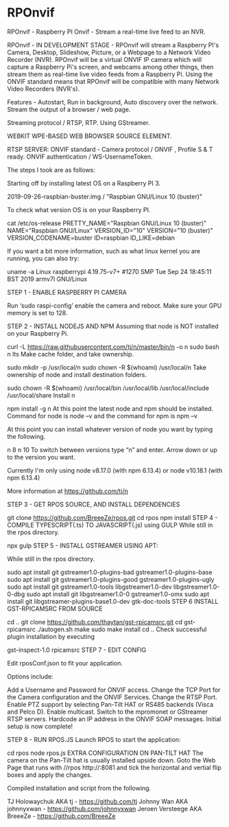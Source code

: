 # RPOnvif
RPOnvif - Raspberry PI Onvif - Stream a real-time live feed to an NVR.

RPOnvif - IN DEVELOPMENT STAGE -
RPOnvif will stream a Raspberry PI's Camera, Desktop, Slideshow, Picture, or a Webpage to a Network Video Recorder (NVR). RPOnvif will be a virtual ONVIF IP camera which will capture a Raspberry Pi's screen, and webcams among other things, then stream them as real-time live video feeds from a Raspberry Pi. Using the ONVIF standard means that RPOnvif will be compatible with many Network Video Recorders (NVR's).

Features - Autostart, Run in background, Auto discovery over the network. Stream the output of a browser / web page.

Streaming protocol / RTSP, RTP. Using GStreamer.

WEBKIT WPE-BASED WEB BROWSER SOURCE ELEMENT.

RTSP SERVER: ONVIF standard - Camera protocol / ONVIF , Profile S & T ready. ONVIF authentication / WS-UsernameToken.

The steps I took are as follows:

Starting off by installing latest OS on a Raspberry PI 3.

2019-09-26-raspbian-buster.img / "Raspbian GNU/Linux 10 (buster)"

To check what version OS is on your Raspberry PI.

cat /etc/os-release
PRETTY_NAME="Raspbian GNU/Linux 10 (buster)" NAME="Raspbian GNU/Linux" VERSION_ID="10" VERSION="10 (buster)" VERSION_CODENAME=buster ID=raspbian ID_LIKE=debian

If you want a bit more information, such as what linux kernel you are running, you can also try:

uname -a
Linux raspberrypi 4.19.75-v7+ #1270 SMP Tue Sep 24 18:45:11 BST 2019 armv7l GNU/Linux

STEP 1 - ENABLE RASPBERRY PI CAMERA

Run ‘sudo raspi-config’ enable the camera and reboot. Make sure your GPU memory is set to 128.

STEP 2 - INSTALL NODEJS AND NPM Assuming that node is NOT installed on your Raspberry Pi.

curl -L https://raw.githubusercontent.com/tj/n/master/bin/n -o n
sudo bash n lts
Make cache folder, and take ownership.

sudo mkdir -p /usr/local/n
sudo chown -R $(whoami) /usr/local/n
Take ownership of node and install destination folders.

sudo chown -R $(whoami) /usr/local/bin /usr/local/lib /usr/local/include /usr/local/share
Install n

npm install -g n
At this point the latest node and npm should be installed. Command for node is node –v and the command for npm is npm –v

At this point you can install whatever version of node you want by typing the following.

n 8
n 10
To switch between versions type “n” and enter. Arrow down or up to the version you want.

Currently I'm only using node v8.17.0 (with npm 6.13.4) or node v10.18.1 (with npm 6.13.4)

More information at https://github.com/tj/n

STEP 3 - GET RPOS SOURCE, AND INSTALL DEPENDENCIES

git clone https://github.com/BreeeZe/rpos.git
cd rpos
npm install
STEP 4 - COMPILE TYPESCRIPT(.ts) TO JAVASCRIPT(.js) using GULP While still in the rpos directory.

npx gulp
STEP 5 - INSTALL GSTREAMER USING APT:

While still in the rpos directory.

sudo apt install git gstreamer1.0-plugins-bad gstreamer1.0-plugins-base
sudo apt install git gstreamer1.0-plugins-good gstreamer1.0-plugins-ugly
sudo apt install git gstreamer1.0-tools libgstreamer1.0-dev libgstreamer1.0-0-dbg
sudo apt install git libgstreamer1.0-0 gstreamer1.0-omx
sudo apt install git libgstreamer-plugins-base1.0-dev gtk-doc-tools
STEP 6 INSTALL GST-RPICAMSRC FROM SOURCE

cd ..
git clone https://github.com/thaytan/gst-rpicamsrc.git
cd gst-rpicamsrc
./autogen.sh
make
sudo make install
cd ..
Check successful plugin installation by executing

gst-inspect-1.0 rpicamsrc
STEP 7 - EDIT CONFIG

Edit rposConf.json to fit your application.

Options include:

Add a Username and Password for ONVIF access.
Change the TCP Port for the Camera configuration and the ONVIF Services.
Change the RTSP Port.
Enable PTZ support by selecting Pan-Tilt HAT or RS485 backends (Visca and Pelco D).
Enable multicast.
Switch to the mpromonet or GStreamer RTSP servers.
Hardcode an IP address in the ONVIF SOAP messages.
Initial setup is now complete!

STEP 8 - RUN RPOS.JS Launch RPOS to start the application:

cd rpos
node rpos.js
EXTRA CONFIGURATION ON PAN-TILT HAT The camera on the Pan-Tilt hat is usually installed upside down. Goto the Web Page that runs with //rpos http://:8081 and tick the horizontal and vertial flip boxes and apply the changes.

Compiled installation and script from the following.

TJ Holowaychuk AKA tj - https://github.com/tj Johnny Wan AKA johnnyxwan - https://github.com/johnnyxwan Jeroen Versteege AKA BreeeZe - https://github.com/BreeeZe
